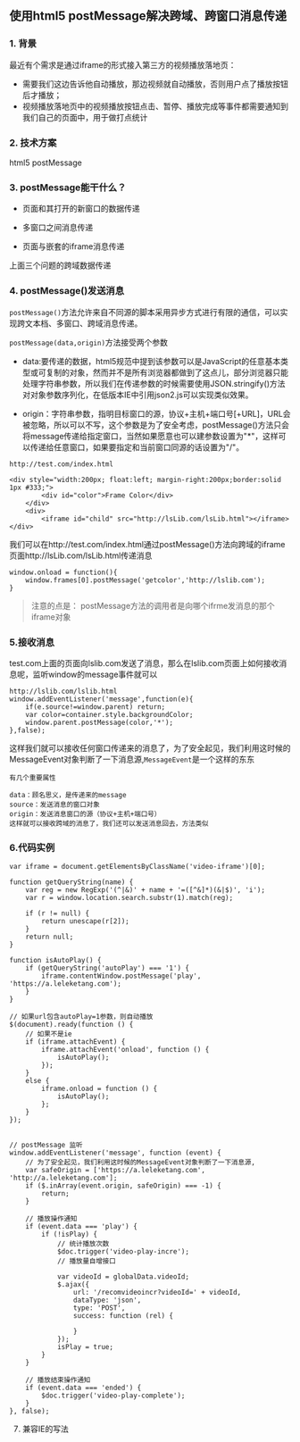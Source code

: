 ## 使用html5 postMessage解决跨域、跨窗口消息传递

### 1. 背景

最近有个需求是通过iframe的形式接入第三方的视频播放落地页：

+ 需要我们这边告诉他自动播放，那边视频就自动播放，否则用户点了播放按钮后才播放；
+ 视频播放落地页中的视频播放按钮点击、暂停、播放完成等事件都需要通知到我们自己的页面中，用于做打点统计

### 2. 技术方案

html5 postMessage

### 3. postMessage能干什么？

+ 页面和其打开的新窗口的数据传递

+ 多窗口之间消息传递

+ 页面与嵌套的iframe消息传递

上面三个问题的跨域数据传递

### 4. postMessage()发送消息

`postMessage()`方法允许来自不同源的脚本采用异步方式进行有限的通信，可以实现跨文本档、多窗口、跨域消息传递。

`postMessage(data,origin)`方法接受两个参数

 + data:要传递的数据，html5规范中提到该参数可以是JavaScript的任意基本类型或可复制的对象，然而并不是所有浏览器都做到了这点儿，部分浏览器只能处理字符串参数，所以我们在传递参数的时候需要使用JSON.stringify()方法对对象参数序列化，在低版本IE中引用json2.js可以实现类似效果。

+ origin：字符串参数，指明目标窗口的源，协议+主机+端口号[+URL]，URL会被忽略，所以可以不写，这个参数是为了安全考虑，postMessage()方法只会将message传递给指定窗口，当然如果愿意也可以建参数设置为"*"，这样可以传递给任意窗口，如果要指定和当前窗口同源的话设置为"/"。

```
http://test.com/index.html

<div style="width:200px; float:left; margin-right:200px;border:solid 1px #333;">
        <div id="color">Frame Color</div>
    </div>
    <div>
        <iframe id="child" src="http://lsLib.com/lsLib.html"></iframe>
</div>
```

我们可以在http://test.com/index.html通过postMessage()方法向跨域的iframe页面http://lsLib.com/lsLib.html传递消息

```
window.onload = function(){
    window.frames[0].postMessage('getcolor','http://lslib.com');
}
```

> 注意的点是： postMessage方法的调用者是向哪个ifrme发消息的那个iframe对象


### 5.接收消息

test.com上面的页面向lslib.com发送了消息，那么在lslib.com页面上如何接收消息呢，监听window的message事件就可以

```
http://lslib.com/lslib.html
window.addEventListener('message',function(e){
    if(e.source!=window.parent) return;
    var color=container.style.backgroundColor;
    window.parent.postMessage(color,'*');
},false);
```
这样我们就可以接收任何窗口传递来的消息了，为了安全起见，我们利用这时候的MessageEvent对象判断了一下消息源,`MessageEvent`是一个这样的东东

```
有几个重要属性

data：顾名思义，是传递来的message
source：发送消息的窗口对象
origin：发送消息窗口的源（协议+主机+端口号）
这样就可以接收跨域的消息了，我们还可以发送消息回去，方法类似

```

### 6.代码实例

```
var iframe = document.getElementsByClassName('video-iframe')[0];

function getQueryString(name) {
    var reg = new RegExp('(^|&)' + name + '=([^&]*)(&|$)', 'i');
    var r = window.location.search.substr(1).match(reg);

    if (r != null) {
        return unescape(r[2]);
    }
    return null;
}

function isAutoPlay() {
    if (getQueryString('autoPlay') === '1') {
        iframe.contentWindow.postMessage('play', 'https://a.leleketang.com');
    }
}

// 如果url包含autoPlay=1参数，则自动播放
$(document).ready(function () {
    // 如果不是ie
    if (iframe.attachEvent) {
        iframe.attachEvent('onload', function () {
            isAutoPlay();
        });
    }
    else {
        iframe.onload = function () {
            isAutoPlay();
        };
    }
});
```

```

// postMessage 监听
window.addEventListener('message', function (event) {
	// 为了安全起见，我们利用这时候的MessageEvent对象判断了一下消息源,
    var safeOrigin = ['https://a.leleketang.com', 'http://a.leleketang.com'];
    if ($.inArray(event.origin, safeOrigin) === -1) {
        return;
    }

    // 播放操作通知
    if (event.data === 'play') {
        if (!isPlay) {
            // 统计播放次数
            $doc.trigger('video-play-incre');
            // 播放量自增接口

            var videoId = globalData.videoId;
            $.ajax({
                url: '/recomvideoincr?videoId=' + videoId,
                dataType: 'json',
                type: 'POST',
                success: function (rel) {
                
                }
            });
            isPlay = true;
        }
    }

    // 播放结束操作通知
    if (event.data === 'ended') {
        $doc.trigger('video-play-complete');
    }
}, false);
```

7. 兼容IE的写法

